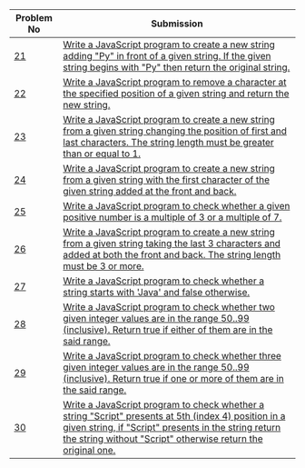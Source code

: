 | Problem No                                                            | Submission                                                     |
| --------------------------------------------------------------------- | -------------------------------------------------------------- |
| [21](https://github.com/abdullah-al-feroz/JavaScript--Problem--Solve/tree/main/Basic%20150%20Problems/21-30) | [Write a JavaScript program to create a new string adding "Py" in front of a given string. If the given string begins with "Py" then return the original string.](https://github.com/abdullah-al-feroz/JavaScript--Problem--Solve/tree/main/Basic%20150%20Problems/21-30)               |
| [22](https://github.com/abdullah-al-feroz/JavaScript--Problem--Solve/tree/main/Basic%20150%20Problems/21-30) | [Write a JavaScript program to remove a character at the specified position of a given string and return the new string.](https://github.com/abdullah-al-feroz/JavaScript--Problem--Solve/tree/main/Basic%20150%20Problems/21-30)       |
| [23](https://github.com/abdullah-al-feroz/JavaScript--Problem--Solve/tree/main/Basic%20150%20Problems/21-30) |[Write a JavaScript program to create a new string from a given string changing the position of first and last characters. The string length must be greater than or equal to 1.](https://github.com/abdullah-al-feroz/JavaScript--Problem--Solve/tree/main/Basic%20150%20Problems/21-30) |
| [24](https://github.com/abdullah-al-feroz/JavaScript--Problem--Solve/tree/main/Basic%20150%20Problems/21-30) | [Write a JavaScript program to create a new string from a given string with the first character of the given string added at the front and back.](https://github.com/abdullah-al-feroz/JavaScript--Problem--Solve/tree/main/Basic%20150%20Problems/21-30)             |
| [25](https://github.com/abdullah-al-feroz/JavaScript--Problem--Solve/tree/main/Basic%20150%20Problems/21-30) | [Write a JavaScript program to check whether a given positive number is a multiple of 3 or a multiple of 7.](https://github.com/abdullah-al-feroz/JavaScript--Problem--Solve/tree/main/Basic%20150%20Problems/1-10)         |
| [26](https://github.com/abdullah-al-feroz/JavaScript--Problem--Solve/tree/main/Basic%20150%20Problems/21-30) | [Write a JavaScript program to create a new string from a given string taking the last 3 characters and added at both the front and back. The string length must be 3 or more.](https://github.com/abdullah-al-feroz/JavaScript--Problem--Solve/tree/main/Basic%20150%20Problems/21-30) |
| [27](https://github.com/abdullah-al-feroz/JavaScript--Problem--Solve/tree/main/Basic%20150%20Problems/21-30) | [Write a JavaScript program to check whether a string starts with 'Java' and false otherwise.](https://github.com/abdullah-al-feroz/JavaScript--Problem--Solve/tree/main/Basic%20150%20Problems/21-30)        |
| [28](https://github.com/abdullah-al-feroz/JavaScript--Problem--Solve/tree/main/Basic%20150%20Problems/21-30) | [Write a JavaScript program to check whether two given integer values are in the range 50..99 (inclusive). Return true if either of them are in the said range.](https://github.com/abdullah-al-feroz/JavaScript--Problem--Solve/tree/main/Basic%20150%20Problems/21-30)             |
| [29](https://github.com/abdullah-al-feroz/JavaScript--Problem--Solve/tree/main/Basic%20150%20Problems/21-30) | [Write a JavaScript program to check whether three given integer values are in the range 50..99 (inclusive). Return true if one or more of them are in the said range.](https://github.com/abdullah-al-feroz/JavaScript--Problem--Solve/tree/main/Basic%20150%20Problems/21-30) |
| [30](https://github.com/abdullah-al-feroz/JavaScript--Problem--Solve/tree/main/Basic%20150%20Problems/21-30)| [Write a JavaScript program to check whether a string "Script" presents at 5th (index 4) position in a given string, if "Script" presents in the string return the string without "Script" otherwise return the original one.](https://github.com/abdullah-al-feroz/JavaScript--Problem--Solve/tree/main/Basic%20150%20Problems/21-30) |

